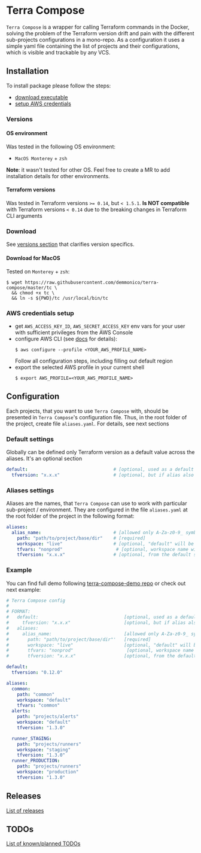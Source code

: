 # Terra Compose

`Terra Compose` is a wrapper for calling Terraform commands in the Docker, 
solving the problem of the Terraform version drift and pain with the different sub-projects configurations in a mono-repo. 
As a configuration it uses a simple yaml file containing the list of projects and their configurations, which is visible and trackable by any VCS.

## Installation

To install package please follow the steps:
- [download executable](#download)
- [setup AWS credentials](#aws-credentials-setup)

### Versions

#### OS environment

Was tested in the following OS environment:
- `MacOS Monterey` + `zsh`

**Note**: it wasn't tested for other OS. Feel free to create a MR to add installation details for other environments. 

#### Terraform versions

Was tested in Terraform versions `>= 0.14`, but `< 1.5.1`.
**Is NOT compatible** with Terraform versions `< 0.14` due to the breaking changes in Terraform CLI arguments

### Download

See [versions section](#versions) that clarifies version specifics.

#### Download for MacOS

Tested on `Monterey` + `zsh`:

```shell
$ wget https://raw.githubusercontent.com/demmonico/terra-compose/master/tc \
  && chmod +x tc \
  && ln -s ${PWD}/tc /usr/local/bin/tc
```

### AWS credentials setup

- get `AWS_ACCESS_KEY_ID`, `AWS_SECRET_ACCESS_KEY` env vars for your user with sufficient privileges from the AWS Console
- configure AWS CLI (see [docs](https://docs.aws.amazon.com/cli/latest/userguide/cli-configure-files.html) for details):
  ```shell
  $ aws configure --profile <YOUR_AWS_PROFILE_NAME>
  ```
  Follow all configuration steps, including filling out default region
- export the selected AWS profile in your current shell
  ```shell
  $ export AWS_PROFILE=<YOUR_AWS_PROFILE_NAME>
  ```

## Configuration

Each projects, that you want to use `Terra Compose` with, should be presented in `Terra Compose`'s configuration file. 
Thus, in the root folder of the project, create file `aliases.yaml`. For details, see next sections 

### Default settings

Globally can be defined only Terraform version as a default value across the aliases. It's an optional section

```yaml
default:                                # [optional, used as a default across the aliases]
  tfversion: "x.x.x"                    # [optional, but if alias also does not have this section, an error will be thrown]
```

### Aliases settings

Aliases are the names, that `Terra Compose` can use to work with particular sub-project / environment. 
They are configured in the file `aliases.yaml` at the root folder of the project in the following format:

```yaml
aliases:
  alias_name:                           # [allowed only A-Za-z0-9_ symbols, SHOULD BE UNIQUE]
    path: "path/to/project/base/dir"    # [required]
    workspace: "live"                   # [optional, "default" will be used if exists and no more choice OR ask]
    tfvars: "nonprod"                    # [optional, workspace name will be used if skip OR ask, could be "-" for skipping tfvars attaching]
    tfversion: "x.x.x"                  # [optional, from the default section will be used if omitted]
```

### Example

You can find full demo following [terra-compose-demo repo](https://github.com/demmonico/terra-compose-demo) or check out next example:

```yaml
# Terra Compose config
# 
# FORMAT:
#   default:                                [optional, used as a default across the aliases]
#     tfversion: "x.x.x"                    [optional, but if alias also does not have this section, an error will be thrown]
#   aliases:
#     alias_name:                           [allowed only A-Za-z0-9_ symbols]
#       path: "path/to/project/base/dir"'   [required]
#       workspace: "live"                   [optional, "default" will be used if exists and no more choice OR ask]
#       tfvars: "nonprod"                    [optional, workspace name will be used if skip OR ask]
#       tfversion: "x.x.x"                  [optional, from the default section will be used if omitted]

default:
  tfversion: "0.12.0"

aliases:
  common:
    path: "common"
    workspace: "default"
    tfvars: "common"
  alerts:
    path: "projects/alerts"
    workspace: "default"
    tfversion: "1.3.0"

  runner_STAGING:
    path: "projects/runners"
    workspace: "staging"
    tfversion: "1.3.0"
  runner_PRODUCTION:
    path: "projects/runners"
    workspace: "production"
    tfversion: "1.3.0"
```

## Releases

[List of releases](RELEASES.md#releases)

## TODOs

[List of known/planned TODOs](RELEASES.md#todos)
